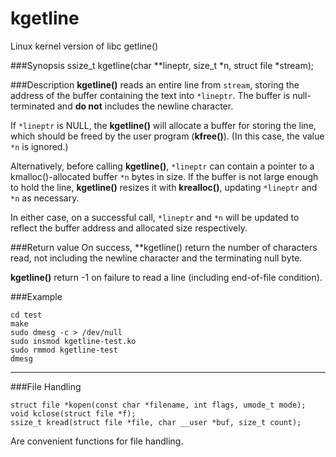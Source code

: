 kgetline
========

Linux kernel version of libc getline()

###Synopsis
    ssize_t kgetline(char **lineptr, size_t *n, struct file *stream);

###Description
**kgetline()** reads an entire line from `stream`, storing the address of the buffer containing the text into `*lineptr`. The buffer is null-terminated and **do not** includes the newline character.

If `*lineptr` is NULL, the **kgetline()** will allocate a buffer for storing the line, which should be freed by the user program (**kfree()**). (In this case, the value `*n` is ignored.)

Alternatively, before calling **kgetline()**, `*lineptr` can contain a pointer to a kmalloc()-allocated buffer `*n` bytes in size. If the buffer is not large enough to hold the line, **kgetline()** resizes it with **krealloc()**, updating `*lineptr` and `*n` as necessary.

In  either case, on a successful call, `*lineptr` and `*n` will be updated to reflect the buffer address and allocated size respectively.

###Return value
On success, **kgetline() return the number of characters read, not including the newline character and the terminating null byte.

**kgetline()** return -1 on failure to read a line (including end-of-file condition).

###Example

    cd test
    make
    sudo dmesg -c > /dev/null
    sudo insmod kgetline-test.ko
    sudo rmmod kgetline-test
    dmesg

------------------------------

###File Handling

    struct file *kopen(const char *filename, int flags, umode_t mode);
    void kclose(struct file *f);
    ssize_t kread(struct file *file, char __user *buf, size_t count);

Are convenient functions for file handling.
